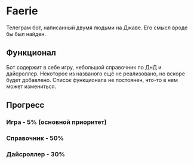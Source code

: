 # Faerie
Телеграм бот, написанный двумя людьми на Джаве. Его смысл вроде бы был найден.
## Функционал
Бот содержит в себе игру, небольшой справочник по ДнД и дайсроллер.
Некоторое из названого ещё не реализовано, но вскоре будет добавлено.
Список функционала не постоянен, что-то в нем может измениться.
## Прогресс
### Игра - 5% (основной приоритет)
### Справочник - 50%
### Дайсроллер - 30%
